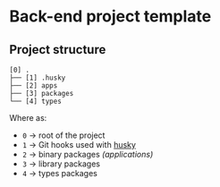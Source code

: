 # Back-end project template

## Project structure

```text
[0] .
├── [1] .husky
├── [2] apps
├── [3] packages
└── [4] types
```

Where as:

-   `0` -> root of the project
-   `1` -> Git hooks used with [husky](https://github.com/typicode/husky)
-   `2` -> binary packages _(applications)_
-   `3` -> library packages
-   `4` -> types packages
